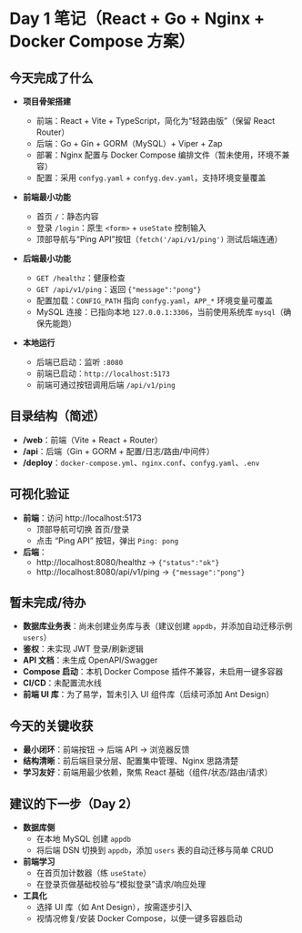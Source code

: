 # Day 1 笔记（React + Go + Nginx + Docker Compose 方案）

## 今天完成了什么
- **项目骨架搭建**
  - 前端：React + Vite + TypeScript，简化为“轻路由版”（保留 React Router）
  - 后端：Go + Gin + GORM（MySQL）+ Viper + Zap
  - 部署：Nginx 配置与 Docker Compose 编排文件（暂未使用，环境不兼容）
  - 配置：采用 `confyg.yaml` + `confyg.dev.yaml`，支持环境变量覆盖

- **前端最小功能**
  - 首页 `/`：静态内容
  - 登录 `/login`：原生 `<form>` + `useState` 控制输入
  - 顶部导航与“Ping API”按钮（`fetch('/api/v1/ping')` 测试后端连通）

- **后端最小功能**
  - `GET /healthz`：健康检查
  - `GET /api/v1/ping`：返回 `{"message":"pong"}`
  - 配置加载：`CONFIG_PATH` 指向 `confyg.yaml`，`APP_*` 环境变量可覆盖
  - MySQL 连接：已指向本地 `127.0.0.1:3306`，当前使用系统库 `mysql`（确保先能跑）

- **本地运行**
  - 后端已启动：监听 `:8080`
  - 前端已启动：`http://localhost:5173`
  - 前端可通过按钮调用后端 `/api/v1/ping`

## 目录结构（简述）
- **/web**：前端（Vite + React + Router）
- **/api**：后端（Gin + GORM + 配置/日志/路由/中间件）
- **/deploy**：`docker-compose.yml`、`nginx.conf`、`confyg.yaml`、`.env`

## 可视化验证
- **前端**：访问 http://localhost:5173  
  - 顶部导航可切换 首页/登录  
  - 点击 “Ping API” 按钮，弹出 `Ping: pong`
- **后端**：
  - http://localhost:8080/healthz → `{"status":"ok"}`
  - http://localhost:8080/api/v1/ping → `{"message":"pong"}`

## 暂未完成/待办
- **数据库业务表**：尚未创建业务库与表（建议创建 `appdb`，并添加自动迁移示例 `users`）
- **鉴权**：未实现 JWT 登录/刷新逻辑
- **API 文档**：未生成 OpenAPI/Swagger
- **Compose 启动**：本机 Docker Compose 插件不兼容，未启用一键多容器
- **CI/CD**：未配置流水线
- **前端 UI 库**：为了易学，暂未引入 UI 组件库（后续可添加 Ant Design）

## 今天的关键收获
- **最小闭环**：前端按钮 → 后端 API → 浏览器反馈
- **结构清晰**：前后端目录分层、配置集中管理、Nginx 思路清楚
- **学习友好**：前端用最少依赖，聚焦 React 基础（组件/状态/路由/请求）

## 建议的下一步（Day 2）
- **数据库侧**
  - 在本地 MySQL 创建 `appdb`
  - 将后端 DSN 切换到 `appdb`，添加 `users` 表的自动迁移与简单 CRUD
- **前端学习**
  - 在首页加计数器（练 `useState`）
  - 在登录页做基础校验与“模拟登录”请求/响应处理
- **工具化**
  - 选择 UI 库（如 Ant Design），按需逐步引入
  - 视情况修复/安装 Docker Compose，以便一键多容器启动
